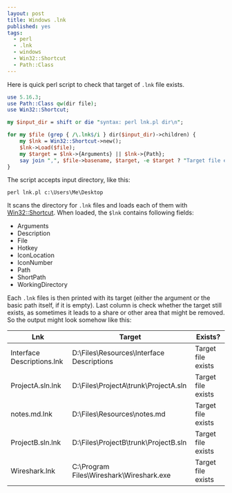 ```yaml
---
layout: post
title: Windows .lnk
published: yes
tags:
  - perl
  - .lnk
  - windows
  - Win32::Shortcut
  - Path::Class
---
```

Here is quick perl script to check that target of `.lnk` file exists.

```perl
use 5.16.3;
use Path::Class qw(dir file);
use Win32::Shortcut;

my $input_dir = shift or die "syntax: perl lnk.pl dir\n";

for my $file (grep { /\.lnk$/i } dir($input_dir)->children) {
    my $lnk = Win32::Shortcut->new();
    $lnk->Load($file);
    my $target = $lnk->{Arguments} || $lnk->{Path};
    say join ",", $file->basename, $target, -e $target ? "Target file exists" : "File missing";
}
```

The script accepts input directory, like this:

    perl lnk.pl c:\Users\Me\Desktop

It scans the directory for `.lnk` files and loads each of them with [Win32::Shortcut][1]. When loaded, the `$lnk` contains following fields:

 - Arguments
 - Description
 - File
 - Hotkey
 - IconLocation
 - IconNumber
 - Path
 - ShortPath
 - WorkingDirectory

Each `.lnk` files is then printed with its target (either the argument or the basic path itself, if it is empty). Last column is check whether the target still exists, as sometimes it leads to a share or other area that might be removed. So the output might look somehow like this:

|Lnk|Target|Exists?|
|---|---|---|
|Interface Descriptions.lnk|D:\Files\Resources\Interface Descriptions|Target file exists|
|ProjectA.sln.lnk|D:\Files\ProjectA\trunk\ProjectA.sln|Target file exists|
|notes.md.lnk|D:\Files\Resources\notes.md|Target file exists|
|ProjectB.sln.lnk|D:\Files\ProjectB\trunk\ProjectB.sln|Target file exists|
|Wireshark.lnk|C:\Program Files\Wireshark\Wireshark.exe|Target file exists|

[1]: https://metacpan.org/pod/Win32::Shortcut
